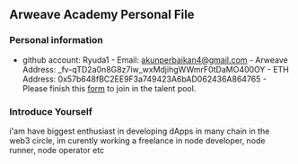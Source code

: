 ## Arweave Academy Personal File
### Personal information
- github account: Ryuda1 - Email: akunperbaikan4@gmail.com - Arweave 
Address: _fv-qTD2a0n8G8z7iw_wxMdjihgWWmrF0tDaMO400OY - ETH Address: 
0x57b648fBC2EE9F3a749423A6bAD062436A864765 - Please finish this 
[form](https://docs.google.com/forms/d/e/1FAIpQLSfWA5fIIcBgmRppm3jNz5vmf9Mai_QMVil-2pO4r7YKn_Zhtw/viewform?usp=sf_link) 
to join in the talent pool.
### Introduce Yourself
 i'am have biggest enthusiast in developing dApps in many chain in the web3 circle, im curently working a freelance in node developer, node runner, node operator etc

